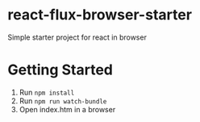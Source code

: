 # react-flux-browser-starter
Simple starter project for react in browser

# Getting Started

1. Run `npm install`
2. Run `npm run watch-bundle`
3. Open index.htm in a browser
